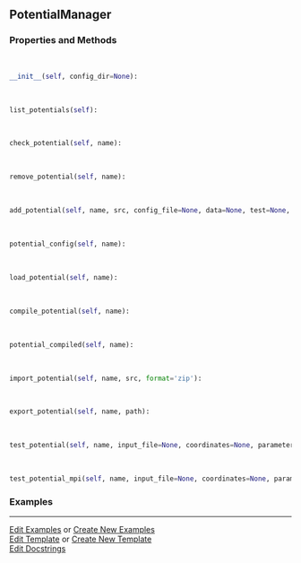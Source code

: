 ## <a id="RynLib.PlzNumbers.PotentialManager.PotentialManager">PotentialManager</a>


### Properties and Methods
<a id="RynLib.PlzNumbers.PotentialManager.PotentialManager.__init__" class="docs-object-method">&nbsp;</a>
```python
__init__(self, config_dir=None): 
```

<a id="RynLib.PlzNumbers.PotentialManager.PotentialManager.list_potentials" class="docs-object-method">&nbsp;</a>
```python
list_potentials(self): 
```

<a id="RynLib.PlzNumbers.PotentialManager.PotentialManager.check_potential" class="docs-object-method">&nbsp;</a>
```python
check_potential(self, name): 
```

<a id="RynLib.PlzNumbers.PotentialManager.PotentialManager.remove_potential" class="docs-object-method">&nbsp;</a>
```python
remove_potential(self, name): 
```

<a id="RynLib.PlzNumbers.PotentialManager.PotentialManager.add_potential" class="docs-object-method">&nbsp;</a>
```python
add_potential(self, name, src, config_file=None, data=None, test=None, **opts): 
```

<a id="RynLib.PlzNumbers.PotentialManager.PotentialManager.potential_config" class="docs-object-method">&nbsp;</a>
```python
potential_config(self, name): 
```

<a id="RynLib.PlzNumbers.PotentialManager.PotentialManager.load_potential" class="docs-object-method">&nbsp;</a>
```python
load_potential(self, name): 
```

<a id="RynLib.PlzNumbers.PotentialManager.PotentialManager.compile_potential" class="docs-object-method">&nbsp;</a>
```python
compile_potential(self, name): 
```

<a id="RynLib.PlzNumbers.PotentialManager.PotentialManager.potential_compiled" class="docs-object-method">&nbsp;</a>
```python
potential_compiled(self, name): 
```

<a id="RynLib.PlzNumbers.PotentialManager.PotentialManager.import_potential" class="docs-object-method">&nbsp;</a>
```python
import_potential(self, name, src, format='zip'): 
```

<a id="RynLib.PlzNumbers.PotentialManager.PotentialManager.export_potential" class="docs-object-method">&nbsp;</a>
```python
export_potential(self, name, path): 
```

<a id="RynLib.PlzNumbers.PotentialManager.PotentialManager.test_potential" class="docs-object-method">&nbsp;</a>
```python
test_potential(self, name, input_file=None, coordinates=None, parameters=None, atoms=None): 
```

<a id="RynLib.PlzNumbers.PotentialManager.PotentialManager.test_potential_mpi" class="docs-object-method">&nbsp;</a>
```python
test_potential_mpi(self, name, input_file=None, coordinates=None, parameters=None, atoms=None, **opts): 
```

### Examples


___

[Edit Examples](https://github.com/McCoyGroup/References/edit/gh-pages/Documentation/examples/RynLib/PlzNumbers/PotentialManager/PotentialManager.md) or 
[Create New Examples](https://github.com/McCoyGroup/References/new/gh-pages/?filename=Documentation/examples/RynLib/PlzNumbers/PotentialManager/PotentialManager.md) <br/>
[Edit Template](https://github.com/McCoyGroup/References/edit/gh-pages/Documentation/templates/RynLib/PlzNumbers/PotentialManager/PotentialManager.md) or 
[Create New Template](https://github.com/McCoyGroup/References/new/gh-pages/?filename=Documentation/templates/RynLib/PlzNumbers/PotentialManager/PotentialManager.md) <br/>
[Edit Docstrings](https://github.com/McCoyGroup/RynLib/edit/master/PlzNumbers/PotentialManager.py?message=Update%20Docs)
